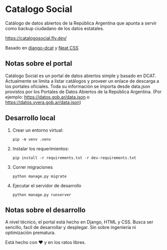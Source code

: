 # Catalogo Social

Catálogo de datos abiertos de la República Argentina que apunta a servir como backup ciudadano de los datos estatales.

https://catalogosocial.fly.dev/

Basado en [django-dcat](https://github.com/pdelboca/django-dcat) y [Neat CSS](https://neat.joeldare.com/)

## Notas sobre el portal

Catálogo Social es un portal de datos abiertos simple y basado en DCAT. Actualmente se limita a listar catálogos y proveer un
enlace de descarga a los portales oficiales. Toda su información se importa desde data.json provistos por los Portales de
Datos Abiertos de la República Argentina. (Por ejemplo: https://datos.gob.ar/data.json o https://datos.yvera.gob.ar/data.json)

## Desarrollo local

1. Crear un entorno virtual:

    `pip -m venv .venv`
2. Instalar los requerimientos:

    `pip install -r requirements.txt -r dev-requirements.txt`

3. Correr migraciones

    `python manage.py migrate`

4. Ejecutar el servidor de desarrollo

    `python manage.py runserver`

## Notas sobre el desarrollo

A nivel técnico, el portal está hecho en Django, HTML y CSS. Busca ser sencillo, facil de desarrollar y desplegar. Sin
sobre ingeniería ni optimización prematura.

Está hecho con ❤️ y en los ratos libres.
